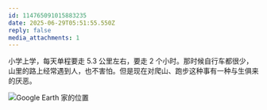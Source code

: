 ```yaml
---
id: 114765091015883235
date: 2025-06-29T05:51:55.550Z
reply: false
media_attachments: 1
---
```


小学上学，每天单程要走 5.3 公里左右，要走 2 个小时。那时候自行车都很少，山里的路上经常遇到人，也不害怕。但是现在对爬山、跑步这种事有一种与生俱来的厌恶。

![Google Earth 家的位置](https://files.e5n.cc/media_attachments/files/114/775/525/482/071/991/original/23be4761a1c387c1.jpg)
